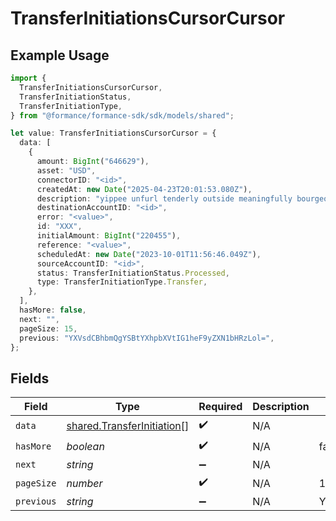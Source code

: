 # TransferInitiationsCursorCursor

## Example Usage

```typescript
import {
  TransferInitiationsCursorCursor,
  TransferInitiationStatus,
  TransferInitiationType,
} from "@formance/formance-sdk/sdk/models/shared";

let value: TransferInitiationsCursorCursor = {
  data: [
    {
      amount: BigInt("646629"),
      asset: "USD",
      connectorID: "<id>",
      createdAt: new Date("2025-04-23T20:01:53.080Z"),
      description: "yippee unfurl tenderly outside meaningfully bourgeoisie",
      destinationAccountID: "<id>",
      error: "<value>",
      id: "XXX",
      initialAmount: BigInt("220455"),
      reference: "<value>",
      scheduledAt: new Date("2023-10-01T11:56:46.049Z"),
      sourceAccountID: "<id>",
      status: TransferInitiationStatus.Processed,
      type: TransferInitiationType.Transfer,
    },
  ],
  hasMore: false,
  next: "",
  pageSize: 15,
  previous: "YXVsdCBhbmQgYSBtYXhpbXVtIG1heF9yZXN1bHRzLol=",
};
```

## Fields

| Field                                                                           | Type                                                                            | Required                                                                        | Description                                                                     | Example                                                                         |
| ------------------------------------------------------------------------------- | ------------------------------------------------------------------------------- | ------------------------------------------------------------------------------- | ------------------------------------------------------------------------------- | ------------------------------------------------------------------------------- |
| `data`                                                                          | [shared.TransferInitiation](../../../sdk/models/shared/transferinitiation.md)[] | :heavy_check_mark:                                                              | N/A                                                                             |                                                                                 |
| `hasMore`                                                                       | *boolean*                                                                       | :heavy_check_mark:                                                              | N/A                                                                             | false                                                                           |
| `next`                                                                          | *string*                                                                        | :heavy_minus_sign:                                                              | N/A                                                                             |                                                                                 |
| `pageSize`                                                                      | *number*                                                                        | :heavy_check_mark:                                                              | N/A                                                                             | 15                                                                              |
| `previous`                                                                      | *string*                                                                        | :heavy_minus_sign:                                                              | N/A                                                                             | YXVsdCBhbmQgYSBtYXhpbXVtIG1heF9yZXN1bHRzLol=                                    |